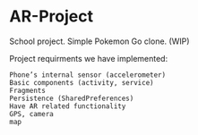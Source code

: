 # AR-Project
School project. Simple Pokemon Go clone. (WIP)

Project requirments we have implemented: 

    Phone’s internal sensor (accelerometer)
    Basic components (activity, service)
    Fragments
    Persistence (SharedPreferences)
    Have AR related functionality
    GPS, camera
    map
